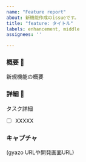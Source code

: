 ```yaml
---
name: "Feature report"
about: 新機能作成のissueです。
title: "feature: タイトル"
labels: enhancement, middle
assignees: ''

---
```


### 概要 🚀

新規機能の概要

### 詳細 📝

タスク詳細

- [ ] XXXXX

### キャプチャ
(gyazo URLや開発画面URL)
